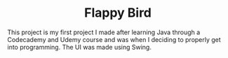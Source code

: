 <h1 align="center">Flappy Bird</h1>

This project is my first project I made after learning Java through a Codecademy and Udemy course and was when I deciding to properly get into programming. 
The UI was made using Swing.



